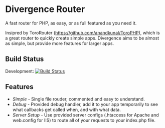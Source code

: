 Divergence Router
=================

A fast router for PHP, as easy, or as full featured as you need it.

Insipred by ToroRouter (https://github.com/anandkunal/ToroPHP), which is a great
router to quickly create simple apps. Divergence aims to be almost as simple, but
provide more features for larger apps.

Build Status
------------
Development: [![Build Status](https://travis-ci.org/four43/divergence.svg?branch=development)](https://travis-ci.org/four43/divergence)

Features
--------

* *Simple* - Single file rouder, commented and easy to understand.
* *Debug* - Provided debug handler, add it to your app temporarily to see what callbacks
get called when, and with what data.
* *Server Setup* - Use provided server configs (.htaccess for Apache and web.config for IIS) to route
all of your requests to your index.php file.
